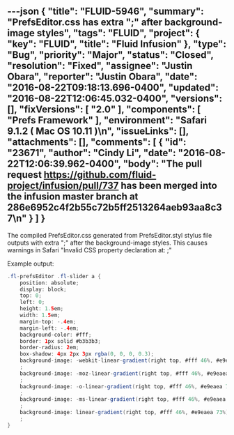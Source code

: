 ---json
{
  "title": "FLUID-5946",
  "summary": "PrefsEditor.css has extra \";\" after background-image styles",
  "tags": "FLUID",
  "project": {
    "key": "FLUID",
    "title": "Fluid Infusion"
  },
  "type": "Bug",
  "priority": "Major",
  "status": "Closed",
  "resolution": "Fixed",
  "assignee": "Justin Obara",
  "reporter": "Justin Obara",
  "date": "2016-08-22T09:18:13.696-0400",
  "updated": "2016-08-22T12:06:45.032-0400",
  "versions": [],
  "fixVersions": [
    "2.0"
  ],
  "components": [
    "Prefs Framework"
  ],
  "environment": "Safari 9.1.2 ( Mac OS 10.11 )\n",
  "issueLinks": [],
  "attachments": [],
  "comments": [
    {
      "id": "23671",
      "author": "Cindy Li",
      "date": "2016-08-22T12:06:39.962-0400",
      "body": "The pull request <https://github.com/fluid-project/infusion/pull/737> has been merged into the infusion master branch at 286e6952c4f2b55c72b5ff2513264aeb93aa8c37\n"
    }
  ]
}
---
The compiled PrefsEditor.css generated from PrefsEditor.styl stylus file outputs with extra ";" after the background-image styles. This causes warnings in Safari "Invalid CSS property declaration at: ;"

Example output:

```java
.fl-prefsEditor .fl-slider a {
    position: absolute;
    display: block;
    top: 0;
    left: 0;
    height: 1.5em;
    width: 1.5em;
    margin-top: -.4em;
    margin-left: -.4em;
    background-color: #fff;
    border: 1px solid #b3b3b3;
    border-radius: 2em;
    box-shadow: 4px 2px 3px rgba(0, 0, 0, 0.3);
    background-image: -webkit-linear-gradient(right top, #fff 46%, #e9eaea 73%);
    ;
    background-image: -moz-linear-gradient(right top, #fff 46%, #e9eaea 73%);
    ;
    background-image: -o-linear-gradient(right top, #fff 46%, #e9eaea 73%);
    ;
    background-image: -ms-linear-gradient(right top, #fff 46%, #e9eaea 73%);
    ;
    background-image: linear-gradient(right top, #fff 46%, #e9eaea 73%);
    ;
}
```

        